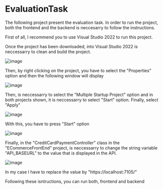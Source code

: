 # EvaluationTask
The following project present the evaluation task.
In order to run the project, both the frontend and the backend is neccesarry to follow the instructions.

First of all, I recommend you to use Visual Studio 2022 to run this project.

Once the project has been downloaded, into Visual Studio 2022 is neccessarry to clean and build the project.

![image](https://github.com/AlainRuales01/EvaluationTask/assets/87552871/bb5f490f-1519-4169-b1a6-257b2ae37f0b)

Then, by right clicking on the project, you have to select the "Properties" option and then the following window will display

![image](https://github.com/AlainRuales01/EvaluationTask/assets/87552871/6fee0f05-ae47-4317-ab69-39b41a031de5)

Then, is neccessarry to select the "Multiple Startup Project" option and in both projects shown, it is neccessarry to select "Start" option. Finally, select "Apply"

![image](https://github.com/AlainRuales01/EvaluationTask/assets/87552871/7afe07e8-2bc5-42bd-9090-a97468066bbb)

With this, you have to press "Start" option

![image](https://github.com/AlainRuales01/EvaluationTask/assets/87552871/a8a20883-9e05-40e6-b7ab-890932f8e9fd)

Finally, in the "CreditCardPaymentController" class in the "ECommerceFrontEnd" project, is neccessarry to change the string variable "API_BASEURL" to the value that is displayed in the API.

![image](https://github.com/AlainRuales01/EvaluationTask/assets/87552871/ee193b12-ae9a-4699-ad1d-7659fceb8ed4)

 In my case I have to replace the value by "https://localhost:7105/"
 
 Following these isntructions, you can run both, frontend and backend
